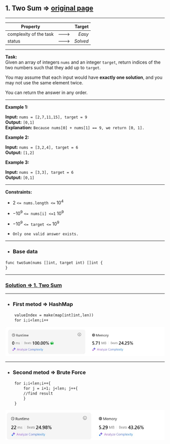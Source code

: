 ## 1. Two Sum => [original page](https://leetcode.com/problems/two-sum/description/ "https://leetcode.com/problems/two-sum/description/")

---
| Property               |      |   Target |              
|------------------------|:----:|---------:|
| complexity of the task | ---> | _Easy_   |
| status                 | ---> | _Solved_ |

---
**Task:**  
Given an array of integers `nums` and an integer `target`, return indices of the two numbers such that they add up to `target`.

You may assume that each input would have **exactly one solution**, and you may not use the same element twice.

You can return the answer in any order.

---
**Example 1:**

**Input:** `nums = [2,7,11,15], target = 9`  
**Output:** `[0,1]`  
**Explanation:** `Because nums[0] + nums[1] == 9, we return [0, 1].`

**Example 2:**

**Input:** `nums = [3,2,4], target = 6`  
**Output:** `[1,2]`

**Example 3:**

**Input:** `nums = [3,3], target = 6`  
**Output:** `[0,1]`

---
**Constraints:**

  * $2$ `<= nums.length <=` $10^4$

  * $-10^9$ `<= nums[i] <=1` $10^9$

  * $-10^9$ `<= target <=` $10^9$

  * `Only one valid answer exists.`

---
* ### Base data 

```Golang
func twoSum(nums []int, target int) []int {
}
```
---
### [Solution => 1. Two Sum](https://github.com/Ekvo/Leetcode-problems/blob/main/Leetcode-Problems-List/0001-Two-Sum/leetcodeone.go "https://github.com/Ekvo/Leetcode-problems/blob/main/Leetcode-Problems-List/0001-Two-Sum/leetcodeone.go")

---
* ### First metod => HashMap
```Golang
    valueIndex = make(map[int]int,len))
    for i;i<len;i++
```
![submit](https://github.com/Ekvo/Leetcode-problems/blob/main/Leetcode-Problems-Submit-Screenshots/1_Two_Sum_HashMap.jpg)

---
* ### Second metod => Brute Force
```Golang
    for i;i<len;i++{
        for j = i+1; j<len; j++{
		//find result
        }       
    }
``` 
![submit](https://github.com/Ekvo/Leetcode-problems/blob/main/Leetcode-Problems-Submit-Screenshots/1_Two_Sum_BruteForce.jpg)







